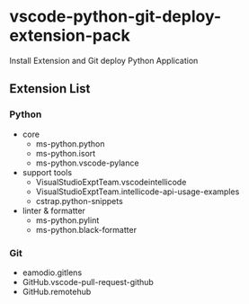 # vscode-python-git-deploy-extension-pack
Install Extension and Git deploy Python Application

## Extension List

### Python

* core
    * ms-python.python
    * ms-python.isort
    * ms-python.vscode-pylance
* support tools
    * VisualStudioExptTeam.vscodeintellicode
    * VisualStudioExptTeam.intellicode-api-usage-examples
    * cstrap.python-snippets
* linter & formatter
    * ms-python.pylint
    * ms-python.black-formatter

### Git

* eamodio.gitlens
* GitHub.vscode-pull-request-github
* GitHub.remotehub
